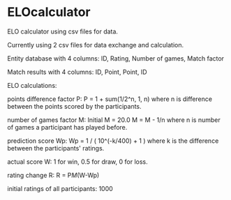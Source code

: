 # ELOcalculator
ELO calculator using csv files for data.

Currently using 2 csv files for data exchange and calculation.

Entity database with 4 columns: ID, Rating, Number of games, Match factor

Match results with 4 columns: ID, Point, Point, ID

ELO calculations:

points difference factor P:
P = 1 + sum(1/2^n, 1, n) where n is difference between the points scored by the participants.

number of games factor M:
Initial M = 20.0
M = M - 1/n where n is number of games a participant has played before.

prediction score Wp:
Wp = 1 / ( 10^(-k/400) + 1 ) where k is the difference between the participants' ratings.

actual score W:
1 for win, 0.5 for draw, 0 for loss.

rating change R:
R = P*M*(W-Wp)

initial ratings of all participants: 1000


